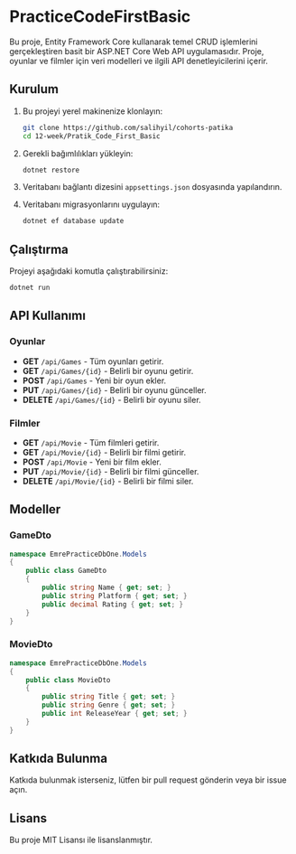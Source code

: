 # PracticeCodeFirstBasic

Bu proje, Entity Framework Core kullanarak temel CRUD işlemlerini gerçekleştiren basit bir ASP.NET Core Web API uygulamasıdır. Proje, oyunlar ve filmler için veri modelleri ve ilgili API denetleyicilerini içerir.

## Kurulum

1. Bu projeyi yerel makinenize klonlayın:

   ```sh
   git clone https://github.com/salihyil/cohorts-patika
   cd 12-week/Pratik_Code_First_Basic
   ```

2. Gerekli bağımlılıkları yükleyin:

   ```sh
   dotnet restore
   ```

3. Veritabanı bağlantı dizesini `appsettings.json` dosyasında yapılandırın.
4. Veritabanı migrasyonlarını uygulayın:

   ```sh
   dotnet ef database update
   ```

## Çalıştırma

Projeyi aşağıdaki komutla çalıştırabilirsiniz:

```sh
dotnet run
```

## API Kullanımı

### Oyunlar

- **GET** `/api/Games` - Tüm oyunları getirir.
- **GET** `/api/Games/{id}` - Belirli bir oyunu getirir.
- **POST** `/api/Games` - Yeni bir oyun ekler.
- **PUT** `/api/Games/{id}` - Belirli bir oyunu günceller.
- **DELETE** `/api/Games/{id}` - Belirli bir oyunu siler.

### Filmler

- **GET** `/api/Movie` - Tüm filmleri getirir.
- **GET** `/api/Movie/{id}` - Belirli bir filmi getirir.
- **POST** `/api/Movie` - Yeni bir film ekler.
- **PUT** `/api/Movie/{id}` - Belirli bir filmi günceller.
- **DELETE** `/api/Movie/{id}` - Belirli bir filmi siler.

## Modeller

### GameDto

```csharp
namespace EmrePracticeDbOne.Models
{
    public class GameDto
    {
        public string Name { get; set; }
        public string Platform { get; set; }
        public decimal Rating { get; set; }
    }
}
```

### MovieDto

```csharp
namespace EmrePracticeDbOne.Models
{
    public class MovieDto
    {
        public string Title { get; set; }
        public string Genre { get; set; }
        public int ReleaseYear { get; set; }
    }
}
```

## Katkıda Bulunma

Katkıda bulunmak isterseniz, lütfen bir pull request gönderin veya bir issue açın.

## Lisans

Bu proje MIT Lisansı ile lisanslanmıştır.

